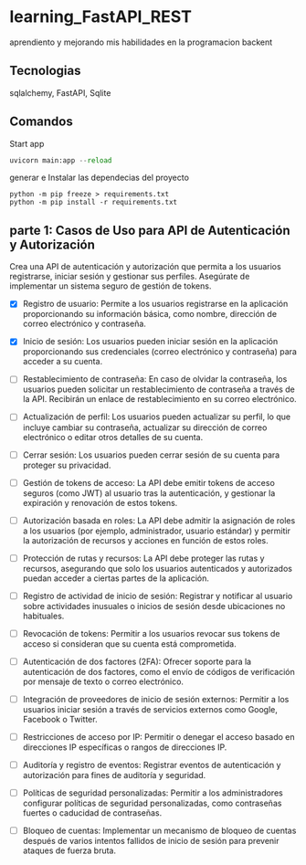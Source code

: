 # learning_FastAPI_REST
 aprendiento y mejorando mis habilidades en la programacion backent

## Tecnologias
 sqlalchemy, FastAPI, Sqlite

## Comandos
 Start app
  ~~~python
  uvicorn main:app --reload
  ~~~
 generar e Instalar las dependecias del proyecto
  ~~~
  python -m pip freeze > requirements.txt
  python -m pip install -r requirements.txt
  ~~~
  

## parte 1: Casos de Uso para API de Autenticación y Autorización
 Crea una API de autenticación y autorización que permita a los usuarios registrarse, iniciar sesión y gestionar sus perfiles. Asegúrate de implementar un sistema seguro de gestión de tokens.

- [x] Registro de usuario: Permite a los usuarios registrarse en la aplicación proporcionando su información básica, como nombre, dirección de correo electrónico y contraseña.

- [x] Inicio de sesión: Los usuarios pueden iniciar sesión en la aplicación proporcionando sus credenciales (correo electrónico y contraseña) para acceder a su cuenta.

- [ ] Restablecimiento de contraseña: En caso de olvidar la contraseña, los usuarios pueden solicitar un restablecimiento de contraseña a través de la API. Recibirán un enlace de restablecimiento en su correo electrónico.

- [ ] Actualización de perfil: Los usuarios pueden actualizar su perfil, lo que incluye cambiar su contraseña, actualizar su dirección de correo electrónico o editar otros detalles de su cuenta.

- [ ] Cerrar sesión: Los usuarios pueden cerrar sesión de su cuenta para proteger su privacidad.

- [ ] Gestión de tokens de acceso: La API debe emitir tokens de acceso seguros (como JWT) al usuario tras la autenticación, y gestionar la expiración y renovación de estos tokens.

- [ ] Autorización basada en roles: La API debe admitir la asignación de roles a los usuarios (por ejemplo, administrador, usuario estándar) y permitir la autorización de recursos y acciones en función de estos roles.

- [ ] Protección de rutas y recursos: La API debe proteger las rutas y recursos, asegurando que solo los usuarios autenticados y autorizados puedan acceder a ciertas partes de la aplicación.

- [ ] Registro de actividad de inicio de sesión: Registrar y notificar al usuario sobre actividades inusuales o inicios de sesión desde ubicaciones no habituales.

- [ ] Revocación de tokens: Permitir a los usuarios revocar sus tokens de acceso si consideran que su cuenta está comprometida.

- [ ] Autenticación de dos factores (2FA): Ofrecer soporte para la autenticación de dos factores, como el envío de códigos de verificación por mensaje de texto o correo electrónico.

- [ ] Integración de proveedores de inicio de sesión externos: Permitir a los usuarios iniciar sesión a través de servicios externos como Google, Facebook o Twitter.

- [ ] Restricciones de acceso por IP: Permitir o denegar el acceso basado en direcciones IP específicas o rangos de direcciones IP.

- [ ] Auditoría y registro de eventos: Registrar eventos de autenticación y autorización para fines de auditoría y seguridad.

- [ ] Políticas de seguridad personalizadas: Permitir a los administradores configurar políticas de seguridad personalizadas, como contraseñas fuertes o caducidad de contraseñas.

- [ ] Bloqueo de cuentas: Implementar un mecanismo de bloqueo de cuentas después de varios intentos fallidos de inicio de sesión para prevenir ataques de fuerza bruta.